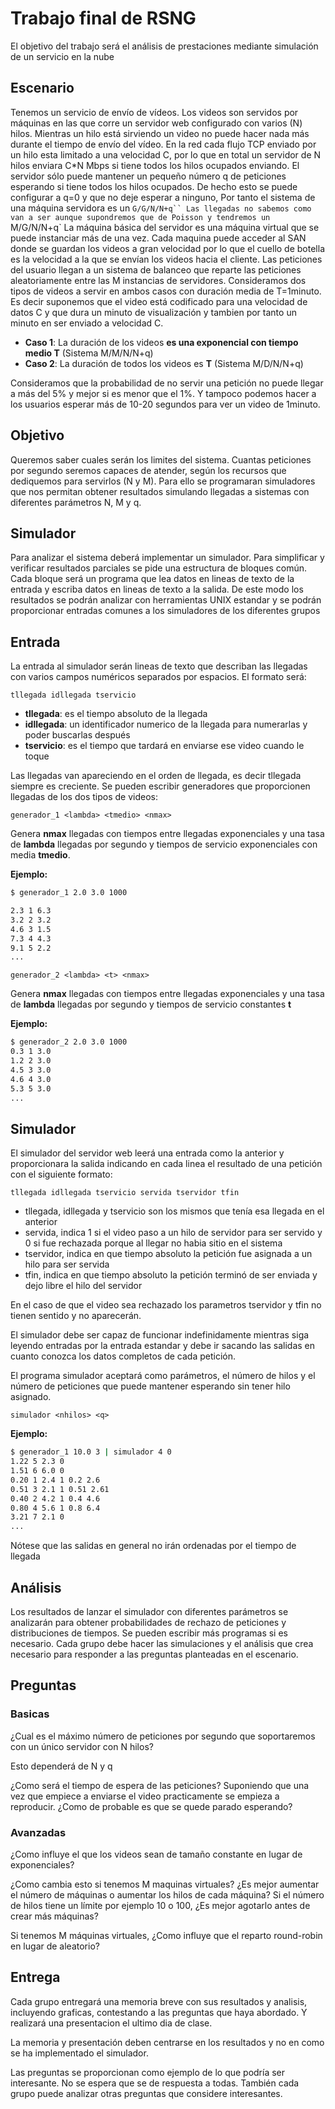 # Trabajo final de RSNG

El objetivo del trabajo será el análisis de prestaciones mediante simulación de un
servicio en la nube

## Escenario

Tenemos un servicio de envío de vídeos. Los videos son servidos por máquinas en las
que corre un servidor web configurado con varios (N) hilos. Mientras un hilo está
sirviendo un video no puede hacer nada más durante el tiempo de envío del vídeo. En
la red cada flujo TCP enviado por un hilo esta limitado a una velocidad C, por lo
que en total un servidor de N hilos enviara C*N Mbps si tiene todos los hilos
ocupados enviando. El servidor sólo puede mantener un pequeño número q de peticiones
esperando si tiene todos los hilos ocupados. De hecho esto se puede configurar a q=0
y que no deje esperar a ninguno, Por tanto el sistema de una máquina servidora es un
`G/G/N/N+q`` Las llegadas no sabemos como van a ser aunque supondremos que de
Poisson y tendremos un `M/G/N/N+q` La máquina básica del servidor es una máquina
virtual que se puede instanciar más de una vez. Cada maquina puede acceder al SAN
donde se guardan los videos a gran velocidad por lo que el cuello de botella es la
velocidad a la que se envían los videos hacia el cliente. Las peticiones del usuario
llegan a un sistema de balanceo que reparte las peticiones aleatoriamente entre las
M instancias de servidores. Consideramos dos tipos de videos a servir en ambos casos
con duración media de T=1minuto. Es decir suponemos que el video está codificado
para una velocidad de datos C y que dura un minuto de visualización y tambien por
tanto un minuto en ser enviado a velocidad C.

- **Caso 1**: La duración de los videos **es una exponencial con tiempo medio T**
  (Sistema M/M/N/N+q)
- **Caso 2**: La duración de todos los videos es **T** (Sistema M/D/N/N+q)

Consideramos que la probabilidad de no servir una petición no puede llegar a más del
5% y mejor si es menor que el 1%. Y tampoco podemos hacer a los usuarios esperar más
de 10-20 segundos para ver un video de 1minuto.

## Objetivo

Queremos saber cuales serán los limites del sistema. Cuantas peticiones por segundo
seremos capaces de atender, según los recursos que dediquemos para servirlos (N y
M). Para ello se programaran simuladores que nos permitan obtener resultados
simulando llegadas a sistemas con diferentes parámetros N, M y q.

## Simulador

Para analizar el sistema deberá implementar un simulador. Para simplificar y
verificar resultados parciales se pide una estructura de bloques común. Cada bloque
será un programa que lea datos en lineas de texto de la entrada y escriba datos en
lineas de texto a la salida. De este modo los resultados se podrán analizar con
herramientas UNIX estandar y se podrán proporcionar entradas comunes a los
simuladores de los diferentes grupos

## Entrada

La entrada al simulador serán lineas de texto que describan las llegadas con varios
campos numéricos separados por espacios. El formato será:

```
tllegada idllegada tservicio
```

- **tllegada**: es el tiempo absoluto de la llegada
- **idllegada**: un identificador numerico de la llegada para numerarlas y poder
  buscarlas después
- **tservicio**: es el tiempo que tardará en enviarse ese video cuando le toque

Las llegadas van apareciendo en el orden de llegada, es decir tllegada siempre es
creciente. Se pueden escribir generadores que proporcionen llegadas de los dos tipos
de videos:

```
generador_1 <lambda> <tmedio> <nmax>
```

Genera **nmax** llegadas con tiempos entre llegadas exponenciales y una tasa de
**lambda** llegadas por segundo y tiempos de servicio exponenciales con media
**tmedio**.

**Ejemplo:**

```bash
$ generador_1 2.0 3.0 1000

2.3 1 6.3
3.2 2 3.2
4.6 3 1.5
7.3 4 4.3
9.1 5 2.2
...
```

```
generador_2 <lambda> <t> <nmax>
```

Genera **nmax** llegadas con tiempos entre llegadas exponenciales y una tasa de
**lambda** llegadas por segundo y tiempos de servicio constantes **t**

**Ejemplo:**

```bash
$ generador_2 2.0 3.0 1000
0.3 1 3.0
1.2 2 3.0
4.5 3 3.0
4.6 4 3.0
5.3 5 3.0
...
```

## Simulador

El simulador del servidor web leerá una entrada como la anterior y proporcionara la
salida indicando en cada linea el resultado de una petición con el siguiente formato:

`tllegada idllegada tservicio servida tservidor tfin`

- tllegada, idllegada y tservicio son los mismos que tenía esa llegada en el anterior
- servida, indica 1 si el video paso a un hilo de servidor para ser servido y 0 si
  fue rechazada porque al llegar no habia sitio en el sistema
- tservidor, indica en que tiempo absoluto la petición fue asignada a un hilo para
  ser servida
- tfin, indica en que tiempo absoluto la petición terminó de ser enviada y dejo
  libre el hilo del servidor


En el caso de que el video sea rechazado los parametros tservidor y tfin no tienen
sentido y no aparecerán.

El simulador debe ser capaz de funcionar indefinidamente mientras siga leyendo
entradas por la entrada estandar y debe ir sacando las salidas en cuanto conozca los
datos completos de cada petición.

El programa simulador aceptará como parámetros, el número de hilos y el número de
peticiones que puede mantener esperando sin tener hilo asignado.

```
simulador <nhilos> <q>
```

**Ejemplo:**

```bash
$ generador_1 10.0 3 | simulador 4 0
1.22 5 2.3 0
1.51 6 6.0 0
0.20 1 2.4 1 0.2 2.6
0.51 3 2.1 1 0.51 2.61
0.40 2 4.2 1 0.4 4.6
0.80 4 5.6 1 0.8 6.4
3.21 7 2.1 0
...
```

Nótese que las salidas en general no irán ordenadas por el tiempo de llegada

## Análisis

Los resultados de lanzar el simulador con diferentes parámetros se analizarán para
obtener probabilidades de rechazo de peticiones y distribuciones de tiempos. Se
pueden escribir más programas si es necesario. Cada grupo debe hacer las
simulaciones y el análisis que crea necesario para responder a las preguntas
planteadas en el escenario.

## Preguntas

### Basicas

¿Cual es el máximo número de peticiones por segundo que soportaremos con un único
servidor con N hilos?

Esto dependerá de N y q

¿Como será el tiempo de espera de las peticiones? Suponiendo que una vez que empiece
a enviarse el video practicamente se empieza a reproducir. ¿Como de probable es que
se quede parado esperando?

### Avanzadas

¿Como influye el que los videos sean de tamaño constante en lugar de exponenciales?

¿Como cambia esto si tenemos M maquinas virtuales? ¿Es mejor aumentar el número de
máquinas o aumentar los hilos de cada máquina? Si el número de hilos tiene un límite
por ejemplo 10 o 100, ¿Es mejor agotarlo antes de crear más máquinas?

Si tenemos M máquinas virtuales, ¿Como influye que el reparto round-robin en lugar
de aleatorio?

## Entrega

Cada grupo entregará una memoria breve con sus resultados y analisis, incluyendo
graficas, contestando a las preguntas que haya abordado. Y realizará una
presentacion el ultimo dia de clase.

La memoria y presentación deben centrarse en los resultados y no en como se ha
implementado el simulador.

Las preguntas se proporcionan como ejemplo de lo que podría ser interesante. No se
espera que se de respuesta a todas. También cada grupo puede analizar otras
preguntas que considere interesantes.